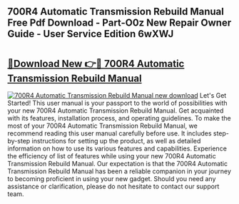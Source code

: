 ## 700R4 Automatic Transmission Rebuild Manual Free Pdf Download - Part-O0z New Repair Owner Guide - User Service Edition 6wXWJ

# <h2><a href="http://bc61005.oget.top/?id=700R4+Automatic+Transmission+Rebuild+Manual">🔗Download New 👉🔴 700R4 Automatic Transmission Rebuild Manual</a></h2>

[![700R4 Automatic Transmission Rebuild Manual new download](https://i.imgur.com/5g1atiW.png)](http://bc61005.oget.top/?id=700R4+Automatic+Transmission+Rebuild+Manual)
Let's Get Started! This user manual is your passport to the world of possibilities with your new 700R4 Automatic Transmission Rebuild Manual. Get acquainted with its features, installation process, and operating guidelines. To make the most of your 700R4 Automatic Transmission Rebuild Manual, we recommend reading this user manual carefully before use. It includes step-by-step instructions for setting up the product, as well as detailed information on how to use its various features and capabilities. Experience the efficiency of list of features while using your new 700R4 Automatic Transmission Rebuild Manual. Our expectation is that the 700R4 Automatic Transmission Rebuild Manual has been a reliable companion in your journey to becoming proficient in using your new gadget. Should you need any assistance or clarification, please do not hesitate to contact our support team.
